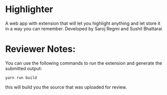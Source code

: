# Highlighter
A web app with extension that will let you highlight anything and let store it in a way you can remember.
Developed by Saroj Regmi and Sushil Bhattarai


# Reviewer Notes:
You can use the following commands to run the extension and generate the submitted output:

` yarn run build `

this will build you the source that was uploaded for review.
